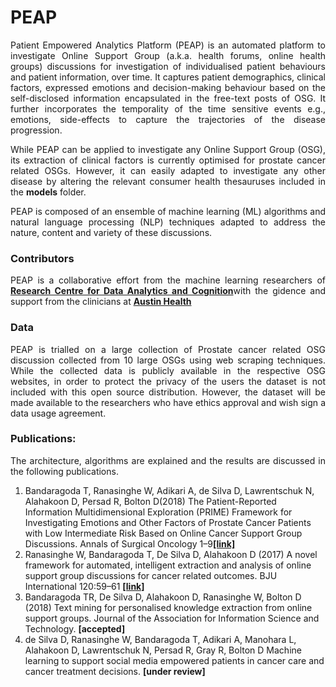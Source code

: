 # PEAP
<p align="justify">Patient Empowered Analytics Platform (PEAP) is an automated platform to investigate Online Support Group (a.k.a. health forums, online health groups) discussions for investigation of individualised patient behaviours and patient information, over time. It captures patient demographics, clinical factors, expressed emotions and decision-making behaviour based on the self-disclosed information encapsulated in the free-text posts of OSG. It further incorporates the temporality of the time sensitive events e.g., emotions, side-effects to capture the trajectories of the disease progression.</p>

<p align="justify">While PEAP can be applied to investigate any Online Support Group (OSG), its extraction of clinical factors is currently optimised for prostate cancer related OSGs. However, it can easily adapted to investigate any other disease by altering the relevant consumer health thesauruses included in the <strong>models</strong> folder.</p>
  
<p align="justify">PEAP is composed of an ensemble of machine learning (ML) algorithms and natural language processing (NLP) techniques adapted to address the nature, content and variety of these discussions.</p>

### Contributors 
<p align="justify">PEAP is a collaborative effort from the machine learning researchers of <a href="https://www.latrobe.edu.au/centre-for-data-analytics-and-cognition "><strong>Research Centre for Data Analytics and Cognition</strong></a>with the gidence and support from the clinicians at <a href="http://www.austin.org.au"><strong>Austin Health</strong></a></p>

### Data
<p align="justify">PEAP is trialled on a large collection of Prostate cancer related OSG discussion collected from 10 large OSGs using web scraping techniques. While the collected data is publicly available in the respective OSG websites, in order to protect the privacy of the users the dataset is not included with this open source distribution. However, the dataset will be made available to the researchers who have ethics approval and wish sign a data usage agreement.</p>

### Publications:
<p align="justify">The architecture, algorithms are explained and the results are discussed in the following publications.</p>

<ol>
<li>Bandaragoda T, Ranasinghe W, Adikari A, de Silva D, Lawrentschuk N, Alahakoon D, Persad R, Bolton D(2018) The Patient-Reported Information Multidimensional Exploration (PRIME) Framework for Investigating Emotions and Other Factors of Prostate Cancer Patients with Low Intermediate Risk Based on Online Cancer Support Group Discussions. Annals of Surgical Oncology 1–9<a href="https://link.springer.com/article/10.1245/s10434-018-6372-2"><strong>[link]</strong></a></li>
<li>Ranasinghe W, Bandaragoda T, De Silva D, Alahakoon D (2017) A novel framework for automated, intelligent extraction and analysis of online support group discussions for cancer related outcomes. BJU International 120:59–61 <a href="https://onlinelibrary.wiley.com/doi/full/10.1111/bju.14036"><strong>[link]</strong></a></li>
<li>Bandaragoda TR, De Silva D, Alahakoon D, Ranasinghe W, Bolton D (2018) Text mining for personalised knowledge extraction from online support groups. Journal of the Association for Information Science and Technology. <strong>[accepted]</strong></li>
<li>de Silva D, Ranasinghe W, Bandaragoda T, Adikari A, Manohara L, Alahakoon D, Lawrentschuk N, Persad R, Gray R, Bolton D Machine learning to support social media empowered patients in cancer care and cancer treatment decisions. <strong>[under review]</strong></li>
</ol 
